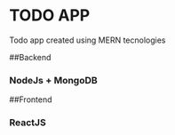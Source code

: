 # TODO APP
Todo app created using MERN tecnologies

##Backend
<h3><b>NodeJs + MongoDB</b></h3>
##Frontend
<h3><b>ReactJS</b></h3>
